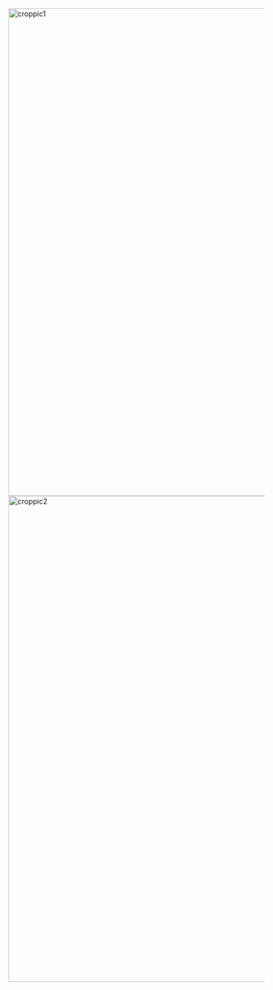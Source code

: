 <img width="959" alt="croppic1" src="https://github.com/user-attachments/assets/a6a49503-3842-45d3-b1a5-0bb7c25686df">

<img width="956" alt="croppic2" src="https://github.com/user-attachments/assets/70f8e585-d2cc-411d-adc4-39dafcafe755">
